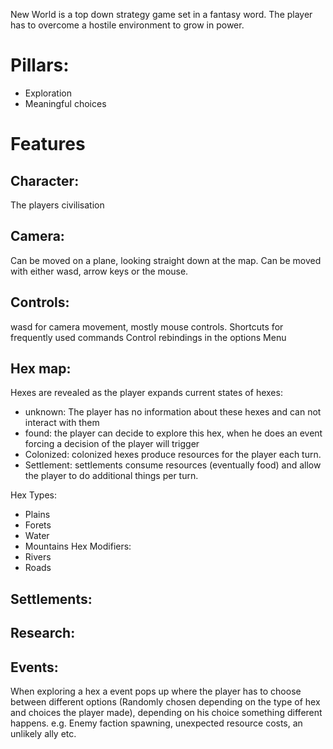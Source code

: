 New World is a top down strategy game set in a fantasy word. The player has to overcome a hostile environment to grow in power.

# Pillars:
- Exploration
- Meaningful choices

# Features
## Character:
The players civilisation
## Camera:
Can be moved on a plane, looking straight down at the map.
Can be moved with either wasd, arrow keys or the mouse.

## Controls:
wasd for camera movement, mostly mouse controls.
Shortcuts for frequently used commands
Control rebindings in the options Menu
## Hex map:
Hexes are revealed as the player expands current states of hexes:
- unknown: The player has no information about these hexes and can not interact with them
- found: the player can decide to explore this hex, when he does an event forcing a decision of the player will trigger
- Colonized: colonized hexes produce resources for the player each turn.
- Settlement: settlements consume resources (eventually food) and allow the player to do additional things per turn.

Hex Types:
- Plains
- Forets
- Water
- Mountains
Hex Modifiers:
- Rivers
- Roads
## Settlements:

## Research:

## Events:
When exploring a hex a event pops up where the player has to choose between different options (Randomly chosen depending on the type of hex and choices the player made), depending on his choice something different happens. e.g. Enemy faction spawning, unexpected resource costs, an unlikely ally etc.